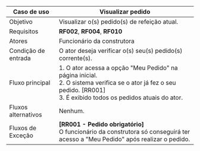 | Caso de uso         | Visualizar pedido                                                                                                                                                                                                                                                                                                                                                                                                                                                                                                                                                                                  |
| ------------------- | ------------------------------------------------------------------------------------------------------------------------------------------------------------------------------------------------------------------------------------------------------------------------------------------------------------------------------------------------------------------------------------------------------------------------------------------------------------------------------------------------------------------------------------------------------------------------------------------------- |
| Objetivo            | Visualizar o(s) pedido(s) de refeição atual.                                                                                                                                                                                                                                                                                                                                                                                                                                                                                                                                                             |
| Requisitos          | **RF002**, **RF004**, **RF010**                                                                                                                                                                                                                                                                                                                                                                                                                                                                                                                                                                             |
| Atores              | Funcionário da construtora                                                                                                                                                                                                                                                                                                                                                                                                                                                                                                                                                                        |
| Condição de entrada | O ator deseja verificar o(s) seu(s) pedido(s) corrente(s).                                                                                                                                                                                                                                                                                                                                                                                                                                                                                                                                               |
| Fluxo principal     | 1. O ator acessa a opção "Meu Pedido" na página inicial. <br >2. O sistema verifica se o ator já fez o seu pedido. [RR001] <br> 3. É exibido todos os pedidos atuais do ator. <br>
| Fluxos alternativos | Nenhum.                                                                                                                                                                                                                                                                                                                                     |
| Fluxos de Exceção   | **[RR001 - Pedido obrigatório]** <br> O funcionário da construtora só conseguirá ter acesso a "Meu Pedido" após realizar o pedido.                                                                                                                                                                                                                                                                                                                           |
